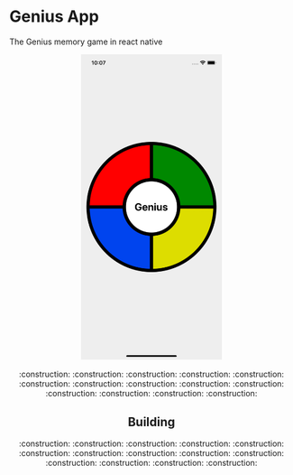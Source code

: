 # Genius App
The Genius memory game in react native

<p align="center">
<img src="./assets/home_screen.png" width="250"/>
</p>

<p align="center">
:construction: :construction: :construction: :construction: :construction: :construction: :construction: :construction: :construction: :construction: :construction: :construction: :construction: :construction:
</p>

 <h2 align="center">Building</h2>

<p align="center">
:construction: :construction: :construction: :construction: :construction: :construction: :construction: :construction: :construction: :construction: :construction: :construction: :construction: :construction:
</p>

